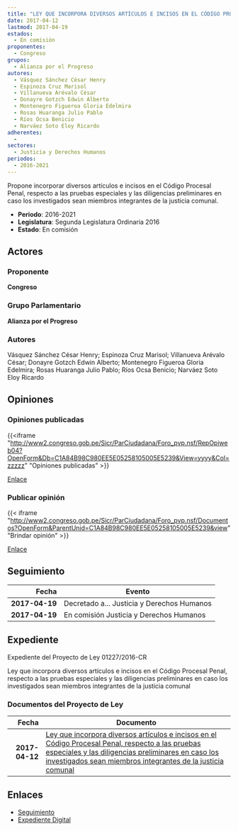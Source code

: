 ```yaml
---
title: "LEY QUE INCORPORA DIVERSOS ARTÍCULOS E INCISOS EN EL CÓDIGO PROCESAL PENAL, RESPECTO A LAS PRUEBAS ESPECIALES Y LAS DILIGENCIAS PRELIMINARES EN CASO LOS INVESTIGADOS SEAN MIEMBROS INTEGRANTES DE LA JUSTICIA COMUNAL"
date: 2017-04-12
lastmod: 2017-04-19
estados: 
  - En comisión
proponentes: 
  - Congreso
grupos: 
  - Alianza por el Progreso
autores: 
  - Vásquez Sánchez César Henry
  - Espinoza Cruz Marisol
  - Villanueva Arévalo César
  - Donayre Gotzch Edwin Alberto
  - Montenegro Figueroa Gloria Edelmira
  - Rosas Huaranga Julio Pablo
  - Ríos Ocsa Benicio
  - Narváez Soto Eloy Ricardo
adherentes: 
  - 
sectores: 
  - Justicia y Derechos Humanos
periodos: 
  - 2016-2021
---
```


Propone incorporar diversos artículos e incisos en el Código Procesal Penal, respecto a las pruebas especiales y las diligencias preliminares en caso los investigados sean miembros integrantes de la justicia comunal.

- **Periodo**: 2016-2021
- **Legislatura**: Segunda Legislatura Ordinaria 2016
- **Estado**: En comisión

## Actores

### Proponente

**Congreso**

### Grupo Parlamentario

**Alianza por el Progreso**

### Autores

Vásquez Sánchez César Henry; Espinoza Cruz Marisol; Villanueva Arévalo César; Donayre Gotzch Edwin Alberto; Montenegro Figueroa Gloria Edelmira; Rosas Huaranga Julio Pablo; Ríos Ocsa Benicio; Narváez Soto Eloy Ricardo


## Opiniones

### Opiniones publicadas

{{<iframe "http://www2.congreso.gob.pe/Sicr/ParCiudadana/Foro_pvp.nsf/RepOpiweb04?OpenForm&Db=C1A84B98C980EE5E05258105005E5239&View=yyyy&Col=zzzzz" "Opiniones publicadas" >}}

[Enlace](http://www2.congreso.gob.pe/Sicr/ParCiudadana/Foro_pvp.nsf/RepOpiweb04?OpenForm&Db=C1A84B98C980EE5E05258105005E5239&View=yyyy&Col=zzzzz)
### Publicar opinión

{{< iframe "http://www2.congreso.gob.pe/Sicr/ParCiudadana/Foro_pvp.nsf/Documentos?OpenForm&ParentUnid=C1A84B98C980EE5E05258105005E5239&view" "Brindar opinión" >}}

[Enlace](http://www2.congreso.gob.pe/Sicr/ParCiudadana/Foro_pvp.nsf/Documentos?OpenForm&ParentUnid=C1A84B98C980EE5E05258105005E5239&view)

## Seguimiento

| Fecha | Evento |
|------:|--------|
| **2017-04-19** | Decretado a... Justicia y Derechos Humanos|
| **2017-04-19** | En comisión Justicia y Derechos Humanos|


## Expediente

Expediente del Proyecto de Ley 01227/2016-CR

Ley que incorpora diversos artículos e incisos en el Código Procesal Penal, respecto a las pruebas especiales y las diligencias preliminares en caso los investigados sean miembros integrantes de la justicia comunal


### Documentos del Proyecto de Ley

| Fecha | Documento |
|------:|--------|
| **2017-04-12** | [Ley que incorpora diversos artículos e incisos en el Código Procesal Penal, respecto a las pruebas especiales y las diligencias preliminares en caso los investigados sean miembros integrantes de la justicia comunal](http://www.leyes.congreso.gob.pe/Documentos/2016_2021/Proyectos_de_Ley_y_de_Resoluciones_Legislativas/PL0122720170412..pdf) |

## Enlaces 

- [Seguimiento](http://www2.congreso.gob.pe/Sicr/TraDocEstProc/CLProLey2016.nsf/f7fff46988ca05b1052578e100829cc7/694d7f7320fa2a320525810500582dd1?OpenDocument)
- [Expediente Digital](http://www2.congreso.gob.pe/Sicr/TraDocEstProc/CLProLey2016.nsf/f7fff46988ca05b1052578e100829cc7/694d7f7320fa2a320525810500582dd1?OpenDocument&Click=05257FB7005EB655.eb71d0cf91d8294e05256cdf006b5706/$Body/0.1C6C)
